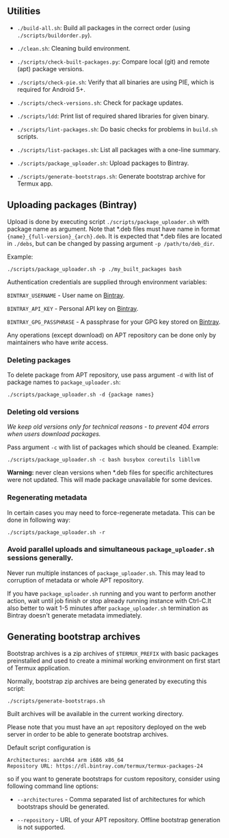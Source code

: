 ## Utilities

- `./build-all.sh`:
  Build all packages in the correct order (using `./scripts/buildorder.py`).

- `./clean.sh`:
  Cleaning build environment.

- `./scripts/check-built-packages.py`:
  Compare local (git) and remote (apt) package versions.

- `./scripts/check-pie.sh`:
  Verify that all binaries are using PIE, which is required for Android 5+.

- `./scripts/check-versions.sh`:
  Check for package updates.

- `./scripts/ldd`:
  Print list of required shared libraries for given binary.

- `./scripts/lint-packages.sh`:
  Do basic checks for problems in `build.sh` scripts.

- `./scripts/list-packages.sh`:
  List all packages with a one-line summary.

- `./scripts/package_uploader.sh`:
  Upload packages to Bintray.

- `./scripts/generate-bootstraps.sh`:
  Generate bootstrap archive for Termux app.

## Uploading packages (Bintray)

Upload is done by executing script `./scripts/package_uploader.sh` with package
name as argument. Note that \*.deb files must have name in format `{name}_{full-version}_{arch}.deb`.
It is expected that \*.deb files are located in `./debs`, but can be changed by
passing argument `-p /path/to/deb_dir`.

Example:
```
./scripts/package_uploader.sh -p ./my_built_packages bash
```

Authentication credentials are supplied through environment variables:

`BINTRAY_USERNAME`        - User name on [Bintray](https://bintray.com).

`BINTRAY_API_KEY`         - Personal API key on [Bintray](https://bintray.com).

`BINTRAY_GPG_PASSPHRASE`  - A passphrase for your GPG key stored on [Bintray](https://bintray.com).

Any operations (except download) on APT repository can be done only by
maintainers who have *write* access.

### Deleting packages

To delete package from APT repository, use pass argument `-d` with list of
package names to `package_uploader.sh`:
```
./scripts/package_uploader.sh -d {package names}
```

### Deleting old versions

*We keep old versions only for technical reasons - to prevent 404 errors when
users download packages.*

Pass argument `-c` with list of packages which should be cleaned. Example:
```
./scripts/package_uploader.sh -c bash busybox coreutils libllvm
```

**Warning:** never clean versions when \*.deb files for specific architectures
were not updated. This will made package unavailable for some devices.

### Regenerating metadata

In certain cases you may need to force-regenerate metadata. This can be done in
following way:
```
./scripts/package_uploader.sh -r
```

### Avoid parallel uploads and simultaneous `package_uploader.sh` sessions generally.

Never run multiple instances of `package_uploader.sh`. This may lead to corruption of metadata or whole APT repository.

If you have `package_uploader.sh` running and you want to perform another action, wait until job finish or stop already running instance with Ctrl-C.It also better to wait 1-5 minutes after `package_uploader.sh` termination as Bintray doesn't generate metadata immediately.

## Generating bootstrap archives

Bootstrap archives is a zip archives of `$TERMUX_PREFIX` with basic packages
preinstalled and used to create a minimal working environment on first start
of Termux application.

Normally, bootstrap zip archives are being generated by executing this script:
```
./scripts/generate-bootstraps.sh
```
Built archives will be available in the current working directory.

Please note that you must have an `apt` repository deployed on the web server
in order to be able to generate bootstrap archives. 

Default script configuration is
```
Architectures: aarch64 arm i686 x86_64
Repository URL: https://dl.bintray.com/termux/termux-packages-24
```
so if you want to generate bootstraps for custom repository, consider using
following command line options:

- `--architectures` - Comma separated list of architectures for which bootstraps
  should be generated.

- `--repository` - URL of your APT repository. Offline bootstrap generation is not
  supported.
